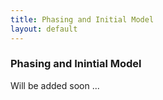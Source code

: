 ```yaml
---
title: Phasing and Initial Model
layout: default
---
```


### Phasing and Inintial Model
Will be added soon ...